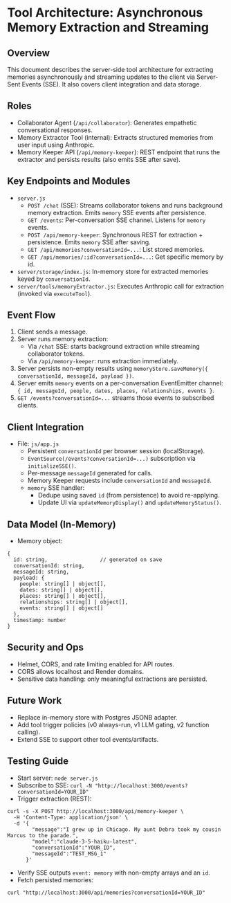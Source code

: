 # Tool Architecture: Asynchronous Memory Extraction and Streaming

## Overview
This document describes the server-side tool architecture for extracting memories asynchronously and streaming updates to the client via Server-Sent Events (SSE). It also covers client integration and data storage.

## Roles
- Collaborator Agent (`/api/collaborator`): Generates empathetic conversational responses.
- Memory Extractor Tool (internal): Extracts structured memories from user input using Anthropic.
- Memory Keeper API (`/api/memory-keeper`): REST endpoint that runs the extractor and persists results (also emits SSE after save).

## Key Endpoints and Modules
- `server.js`
  - `POST /chat` (SSE): Streams collaborator tokens and runs background memory extraction. Emits `memory` SSE events after persistence.
  - `GET /events`: Per-conversation SSE channel. Listens for `memory` events.
  - `POST /api/memory-keeper`: Synchronous REST for extraction + persistence. Emits `memory` SSE after saving.
  - `GET /api/memories?conversationId=...`: List stored memories.
  - `GET /api/memories/:id?conversationId=...`: Get specific memory by id.
- `server/storage/index.js`: In-memory store for extracted memories keyed by `conversationId`.
- `server/tools/memoryExtractor.js`: Executes Anthropic call for extraction (invoked via `executeTool`).

## Event Flow
1. Client sends a message.
2. Server runs memory extraction:
   - Via `/chat` SSE: starts background extraction while streaming collaborator tokens.
   - Via `/api/memory-keeper`: runs extraction immediately.
3. Server persists non-empty results using `memoryStore.saveMemory({ conversationId, messageId, payload })`.
4. Server emits `memory` events on a per-conversation EventEmitter channel: `{ id, messageId, people, dates, places, relationships, events }`.
5. `GET /events?conversationId=...` streams those events to subscribed clients.

## Client Integration
- File: `js/app.js`
  - Persistent `conversationId` per browser session (localStorage).
  - `EventSource(/events?conversationId=...)` subscription via `initializeSSE()`.
  - Per-message `messageId` generated for calls.
  - Memory Keeper requests include `conversationId` and `messageId`.
  - `memory` SSE handler:
    - Dedupe using saved `id` (from persistence) to avoid re-applying.
    - Update UI via `updateMemoryDisplay()` and `updateMemoryStatus()`.

## Data Model (In-Memory)
- Memory object:
```
{
  id: string,                 // generated on save
  conversationId: string,
  messageId: string,
  payload: {
    people: string[] | object[],
    dates: string[] | object[],
    places: string[] | object[],
    relationships: string[] | object[],
    events: string[] | object[]
  },
  timestamp: number
}
```

## Security and Ops
- Helmet, CORS, and rate limiting enabled for API routes.
- CORS allows localhost and Render domains.
- Sensitive data handling: only meaningful extractions are persisted.

## Future Work
- Replace in-memory store with Postgres JSONB adapter.
- Add tool trigger policies (v0 always-run, v1 LLM gating, v2 function calling).
- Extend SSE to support other tool events/artifacts.

## Testing Guide
- Start server: `node server.js`
- Subscribe to SSE: `curl -N "http://localhost:3000/events?conversationId=YOUR_ID"`
- Trigger extraction (REST):
```
curl -s -X POST http://localhost:3000/api/memory-keeper \
  -H 'Content-Type: application/json' \
  -d '{
        "message":"I grew up in Chicago. My aunt Debra took my cousin Marcus to the parade.",
        "model":"claude-3-5-haiku-latest",
        "conversationId":"YOUR_ID",
        "messageId":"TEST_MSG_1"
      }'
```
- Verify SSE outputs `event: memory` with non-empty arrays and an `id`.
- Fetch persisted memories:
```
curl "http://localhost:3000/api/memories?conversationId=YOUR_ID"
```
